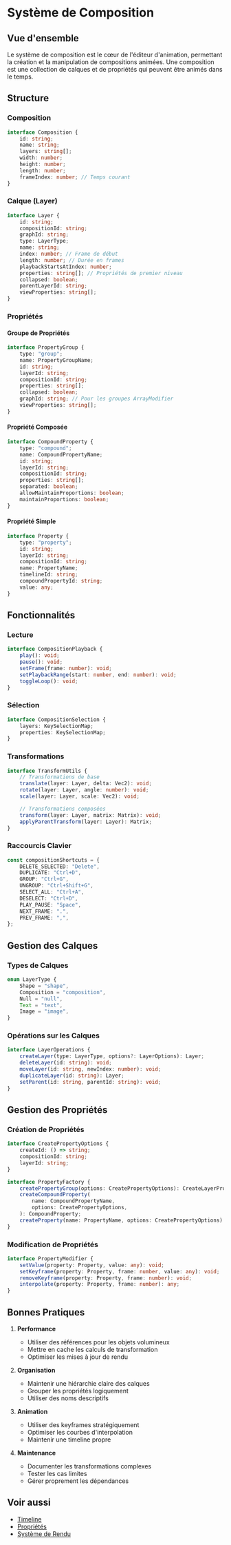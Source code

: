 # Système de Composition

## Vue d'ensemble

Le système de composition est le cœur de l'éditeur d'animation, permettant la création et la manipulation de compositions animées. Une composition est une collection de calques et de propriétés qui peuvent être animés dans le temps.

## Structure

### Composition

```typescript
interface Composition {
	id: string;
	name: string;
	layers: string[];
	width: number;
	height: number;
	length: number;
	frameIndex: number; // Temps courant
}
```

### Calque (Layer)

```typescript
interface Layer {
	id: string;
	compositionId: string;
	graphId: string;
	type: LayerType;
	name: string;
	index: number; // Frame de début
	length: number; // Durée en frames
	playbackStartsAtIndex: number;
	properties: string[]; // Propriétés de premier niveau
	collapsed: boolean;
	parentLayerId: string;
	viewProperties: string[];
}
```

### Propriétés

#### Groupe de Propriétés

```typescript
interface PropertyGroup {
	type: "group";
	name: PropertyGroupName;
	id: string;
	layerId: string;
	compositionId: string;
	properties: string[];
	collapsed: boolean;
	graphId: string; // Pour les groupes ArrayModifier
	viewProperties: string[];
}
```

#### Propriété Composée

```typescript
interface CompoundProperty {
	type: "compound";
	name: CompoundPropertyName;
	id: string;
	layerId: string;
	compositionId: string;
	properties: string[];
	separated: boolean;
	allowMaintainProportions: boolean;
	maintainProportions: boolean;
}
```

#### Propriété Simple

```typescript
interface Property {
	type: "property";
	id: string;
	layerId: string;
	compositionId: string;
	name: PropertyName;
	timelineId: string;
	compoundPropertyId: string;
	value: any;
}
```

## Fonctionnalités

### Lecture

```typescript
interface CompositionPlayback {
	play(): void;
	pause(): void;
	setFrame(frame: number): void;
	setPlaybackRange(start: number, end: number): void;
	toggleLoop(): void;
}
```

### Sélection

```typescript
interface CompositionSelection {
	layers: KeySelectionMap;
	properties: KeySelectionMap;
}
```

### Transformations

```typescript
interface TransformUtils {
	// Transformations de base
	translate(layer: Layer, delta: Vec2): void;
	rotate(layer: Layer, angle: number): void;
	scale(layer: Layer, scale: Vec2): void;

	// Transformations composées
	transform(layer: Layer, matrix: Matrix): void;
	applyParentTransform(layer: Layer): Matrix;
}
```

### Raccourcis Clavier

```typescript
const compositionShortcuts = {
	DELETE_SELECTED: "Delete",
	DUPLICATE: "Ctrl+D",
	GROUP: "Ctrl+G",
	UNGROUP: "Ctrl+Shift+G",
	SELECT_ALL: "Ctrl+A",
	DESELECT: "Ctrl+D",
	PLAY_PAUSE: "Space",
	NEXT_FRAME: ".",
	PREV_FRAME: ",",
};
```

## Gestion des Calques

### Types de Calques

```typescript
enum LayerType {
	Shape = "shape",
	Composition = "composition",
	Null = "null",
	Text = "text",
	Image = "image",
}
```

### Opérations sur les Calques

```typescript
interface LayerOperations {
	createLayer(type: LayerType, options?: LayerOptions): Layer;
	deleteLayer(id: string): void;
	moveLayer(id: string, newIndex: number): void;
	duplicateLayer(id: string): Layer;
	setParent(id: string, parentId: string): void;
}
```

## Gestion des Propriétés

### Création de Propriétés

```typescript
interface CreatePropertyOptions {
	createId: () => string;
	compositionId: string;
	layerId: string;
}

interface PropertyFactory {
	createPropertyGroup(options: CreatePropertyOptions): CreateLayerPropertyGroup;
	createCompoundProperty(
		name: CompoundPropertyName,
		options: CreatePropertyOptions,
	): CompoundProperty;
	createProperty(name: PropertyName, options: CreatePropertyOptions): Property;
}
```

### Modification de Propriétés

```typescript
interface PropertyModifier {
	setValue(property: Property, value: any): void;
	setKeyframe(property: Property, frame: number, value: any): void;
	removeKeyframe(property: Property, frame: number): void;
	interpolate(property: Property, frame: number): any;
}
```

## Bonnes Pratiques

1. **Performance**

    - Utiliser des références pour les objets volumineux
    - Mettre en cache les calculs de transformation
    - Optimiser les mises à jour de rendu

2. **Organisation**

    - Maintenir une hiérarchie claire des calques
    - Grouper les propriétés logiquement
    - Utiliser des noms descriptifs

3. **Animation**

    - Utiliser des keyframes stratégiquement
    - Optimiser les courbes d'interpolation
    - Maintenir une timeline propre

4. **Maintenance**
    - Documenter les transformations complexes
    - Tester les cas limites
    - Gérer proprement les dépendances

## Voir aussi

-   [Timeline](../ui/timeline.md)
-   [Propriétés](./properties.md)
-   [Système de Rendu](../technical/render.md)
